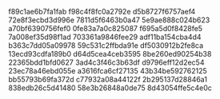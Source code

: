 f89c1ae6b7fa1fab
f98c4f8fc0a2792e
d5b8727f6757aef4
72e8f3ecbd3d996e
7811d5f6463b0a47
5e9ae888c024b623
a70bf6390756fef0
0fe83a7a0c825087
f695a5d0f8428fe5
7a008ef35d98f1ad
703361a9846fee29
adf11ba154cba4d4
b363c7dd05a09978
59c531c2ffbda91e
df5030912b2fe8ca
13ecd93cdfa189b0
d64d5cea4ceb3595
8be260ed90254b38
22365bdd1bfd0627
3ad4c3f46c3b63df
d9796eff12d2ec54
23ec78a46ebd055e
a3616fca6cf27135
43b34be592762125
bb55793b69fa372d
c77932a08a44122f
2b295137d28846a1
838edb26c5d41480
58e3b26848a0de75
8d43054ffe5c4e0c
